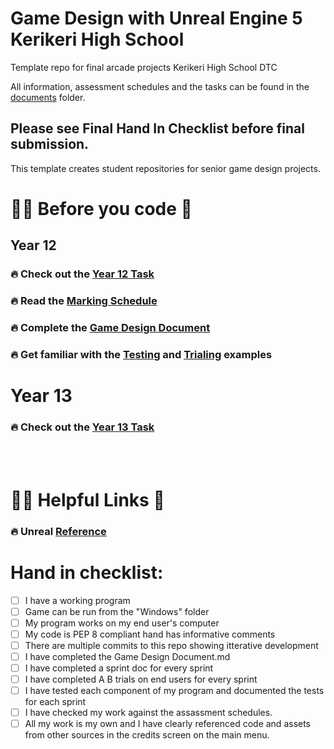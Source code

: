 # Game Design with Unreal Engine 5 Kerikeri High School

Template repo for final arcade projects Kerikeri High School DTC

All information, assessment schedules and the tasks can be found in the [documents](./documents) folder. 

## Please see Final Hand In Checklist before final submission. 

This template creates student repositories for senior game design projects. 

# 👨‍🏫 Before you code 🐍 

## Year 12
###  🔥 Check out the [Year 12 Task](documents/task/year-12/Year%2012%20Arcade%20Game%20Design%20Task.md)
###  🔥 Read the [Marking Schedule](documents/task/year-12/Marking%20Schedule.md)

###  🔥 Complete the [Game Design Document](documents/Game%20Design%20Document.md)
###  🔥 Get familiar with the [Testing](documents/testing-and-trialing/testing.md) and [Trialing](documents/testing-and-trialing/trialing.md) examples

# Year 13
###  🔥 Check out the [Year 13 Task](documents/task/year-13/Game%20Development%20project%20assessment%20task%202022.docx)

</br>
</br>

# 👨‍🏫 Helpful Links 🐍 
### 🔥 Unreal [Reference](https://docs.unrealengine.com/5.2/en-US/)

# Hand in checklist: 
- [ ] I have a working program
- [ ] Game can be run from the "Windows" folder
- [ ] My program works on my end user's computer
- [ ] My code is PEP 8 compliant hand has informative comments
- [ ] There are multiple commits to this repo showing itterative development
- [ ] I have completed the Game Design Document.md
- [ ] I have completed a sprint doc for every sprint
- [ ] I have completed A B trials on end users for every sprint
- [ ] I have tested each component of my program and documented the tests for each sprint
- [ ] I have checked my work against the assassment schedules. 
- [ ] All my work is my own and I have clearly referenced code and assets from other sources in the credits screen on the main menu.